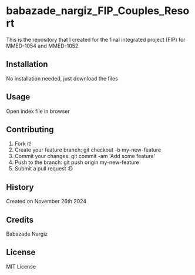 # babazade_nargiz_FIP_Couples_Resort
This is the repository that I created for the final integrated project (FIP) for MMED-1054 and MMED-1052.

## Installation
No installation needed, just download the files

## Usage
Open index file in browser

## Contributing
1. Fork it!
2. Create your feature branch: git checkout -b my-new-feature
3. Commit your changes: git commit -am 'Add some feature'
4. Push to the branch: git push origin my-new-feature
5. Submit a pull request :D

## History
Created on November 26th 2024

## Credits
Babazade Nargiz

## License
MIT License